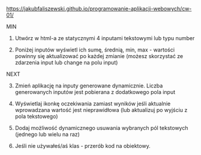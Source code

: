 https://jakubfaliszewski.github.io/programowanie-aplikacji-webowych/cw-01/

MIN

1. Utwórz w html-a ze statycznymi 4 inputami tekstowymi lub typu number

2. Poniżej inputów wyświetl ich sumę, średnią, min, max - wartości powinny się aktualizować po każdej zmianie (możesz skorzystać ze zdarzenia input lub change na polu input)

NEXT

3. Zmień aplikację na inputy generowane dynamicznie. Liczba generowanych inputów jest pobierana z dodatkowego pola input

4. Wyświetlaj ikonkę oczekiwania zamiast wyników jeśli aktualnie wprowadzana wartość jest nieprawidłowa (lub aktualizuj po wyjściu z pola tekstowego)

5. Dodaj możliwość dynamicznego usuwania wybranych pól tekstowych (jednego lub wielu na raz)

6. Jeśli nie używałeś/aś klas - przerób kod na obiektowy.
